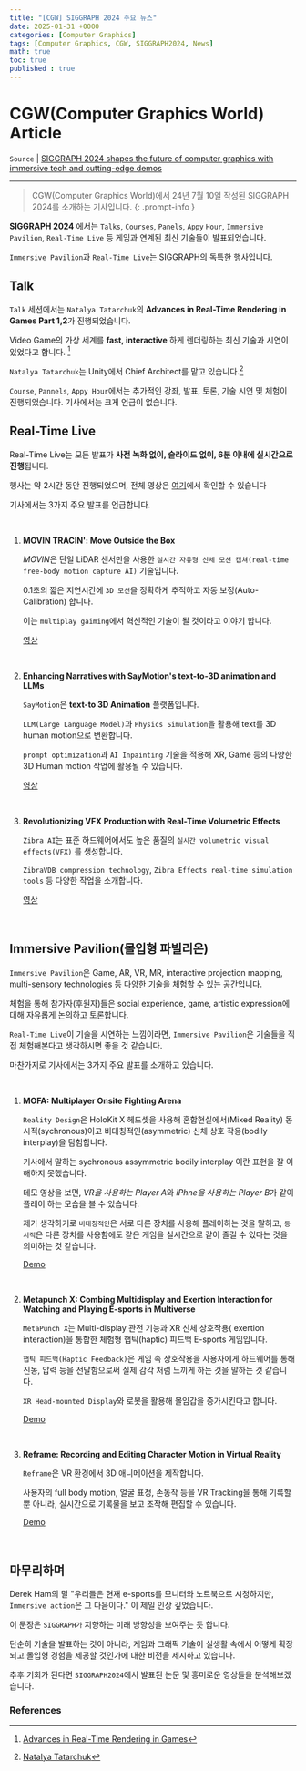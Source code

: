 ```yaml
---
title: "[CGW] SIGGRAPH 2024 주요 뉴스"
date: 2025-01-31 +0000
categories: [Computer Graphics]
tags: [Computer Graphics, CGW, SIGGRAPH2024, News]
math: true
toc: true
published : true
---
```


# CGW(Computer Graphics World) Article 

`Source` 
| [SIGGRAPH 2024 shapes the future of computer graphics with immersive tech and cutting-edge demos](https://www.cgw.com/Press-Center/Siggraph/2024/SIGGRAPH-2024-shapes-the-future-of-computer-grap.aspx)

---

> CGW(Computer Graphics World)에서 24년 7월 10일 작성된 SIGGRAPH 2024를 소개하는 기사입니다.
{: .prompt-info }

**SIGGRAPH 2024** 에서는 `Talks`, `Courses`, `Panels`, `Appy` `Hour`, `Immersive Pavilion`, `Real-Time Live` 등 게임과 연계된 최신 기술들이 발표되었습니다.

`Immersive Pavilion`과 `Real-Time Live`는 SIGGRAPH의 독특한 행사입니다.

## **Talk**

`Talk` 세션에서는 `Natalya Tatarchuk`의 **Advances in Real-Time Rendering in Games Part 1,2**가 진행되었습니다.

Video Game의 가상 세계를 **fast, interactive** 하게 렌더링하는 최신 기술과 시연이 있었다고 합니다. [^ref1]

`Natalya Tatarchuk`는 Unity에서 Chief Architect를 맡고 있습니다.[^ref2]

`Course`, `Pannels`, `Appy Hour`에서는 추가적인 강좌, 발표, 토론, 기술 시연 및 체험이 진행되었습니다. 기사에서는 크게 언급이 없습니다.

## **Real-Time Live**

Real-Time Live는 모든 발표가 **사전 녹화 없이, 슬라이드 없이, 6분 이내에 실시간으로 진행**됩니다. 

행사는 약 2시간 동안 진행되었으며, 전체 영상은 [여기](https://www.youtube.com/watch?v=Gm1B5DT8kE0)에서 확인할 수 있습니다

기사에서는 3가지 주요 발표를 언급합니다.

<br>

1. **MOVIN TRACIN': Move Outside the Box**

    *MOVIN*은 단일 LiDAR 센서만을 사용한 `실시간 자유형 신체 모션 캡쳐(real-time free-body motion capture AI)` 기술입니다. 

    0.1초의 짧은 지연시간에 `3D 모션`을 정확하게 추적하고 자동 보정(Auto-Calibration) 합니다.

    이는 `multiplay gaiming`에서 혁신적인 기술이 될 것이라고 이야기 합니다.

    [영상](https://www.youtube.com/watch?v=C0o8Hz4FFTk)
    
    <br>

2. **Enhancing Narratives with SayMotion's text-to-3D animation and LLMs**

    `SayMotion`은 **text-to 3D Animation** 플랫폼입니다.

    `LLM(Large Language Model)`과 `Physics Simulation`을 활용해 text를 3D human motion으로 변환합니다.

   `prompt optimization`과 `AI Inpainting` 기술을 적용해 XR, Game 등의 다양한 3D Human motion 작업에 활용될 수 있습니다.

    [영상](https://www.youtube.com/watch?v=-XQ_AinQYng)

    <br>

3. **Revolutionizing VFX Production with Real-Time Volumetric Effects**

    `Zibra AI`는 표준 하드웨어에서도 높은 품질의 `실시간 volumetric visual effects(VFX)` 를 생성합니다.

    `ZibraVDB compression technology`, `Zibra Effects real-time simulation tools` 등 다양한 작업을 소개합니다.

    [영상](https://www.youtube.com/watch?v=c8FQ_jidNH0)

    <br>

## **Immersive Pavilion(몰입형 파빌리온)**

`Immersive Pavilion`은 Game, AR, VR, MR, interactive projection mapping, multi-sensory technologies 등 다양한 기술을 체험할 수 있는 공간입니다.

체험을 통해 참가자(후원자)들은 social experience, game, artistic expression에 대해 자유롭게 논의하고 토론합니다.

`Real-Time Live`이 기술을 시연하는 느낌이라면, `Immersive Pavilion`은 기술들을 직접 체험해본다고 생각하시면 좋을 것 같습니다.

마찬가지로 기사에서는 3가지 주요 발표를 소개하고 있습니다.

<br>

1. **MOFA: Multiplayer Onsite Fighting Arena**
    
    `Reality Design`은 HoloKit X 헤드셋을 사용해 혼합현실에서(Mixed Reality) 동시적(sychronous)이고 비대칭적인(asymmetric) 신체 상호 작용(bodily interplay)을 탐험합니다. 

    기사에서 말하는 sychronous assymmetric bodily interplay 이란 표현을 잘 이해하지 못했습니다. 

    데모 영상을 보면, *VR을 사용하는 Player A*와 *iPhne을 사용하는 Player B*가 같이 플레이 하는 모습을 볼 수 있습니다.

    제가 생각하기로 `비대칭적인`은 서로 다른 장치를 사용해 플레이하는 것을 말하고, `동시적`은 다른 장치를 사용함에도 같은 게임을 실시간으로 같이 즐길 수 있다는 것을 의미하는 것 같습니다.

    [Demo](https://mofa.ar/)

    <br>

2. **Metapunch X: Combing Multidisplay and Exertion Interaction for Watching and Playing E-sports in Multiverse**

    `MetaPunch X`는 Multi-display 관전 기능과 XR 신체 상호작용( exertion interaction)을 통합한 체험형 햅틱(haptic) 피드백 E-sports 게임입니다.

    `햅틱 피드백(Haptic Feedback)`은 게임 속 상호작용을 사용자에게 하드웨어를 통해 진동, 압력 등을 전달함으로써 실제 감각 처럼 느끼게 하는 것을 말하는 것 같습니다.

    `XR Head-mounted Display`와 로봇을 활용해 몰임갑을 증가시킨다고 합니다.

    [Demo](https://www.youtube.com/watch?v=pfZ-DYSB5hw)

    <br>

3. **Reframe: Recording and Editing Character Motion in Virtual Reality**

    `Reframe`은 VR 환경에서 3D 애니메이션을 제작합니다.

    사용자의 full body motion, 얼굴 표정, 손동작 등을 VR Tracking을 통해 기록할 뿐 아니라, 실시간으로 기록물을 보고 조작해 편집할 수 있습니다. 

    [Demo](https://www.youtube.com/watch?v=FPCALjiO2HQ)

    <br>

## **마무리하며**

Derek Ham의 말 "우리들은 현재 e-sports를 모니터와 노트북으로 시청하지만, `Immersive action`은 그 다음이다." 이 제일 인상 깊었습니다.

이 문장은 `SIGGRAPH가` 지향하는 미래 방향성을 보여주는 듯 합니다. 

단순히 기술을 발표하는 것이 아니라, 게임과 그래픽 기술이 실생활 속에서 어떻게 확장되고 몰입형 경험을 제공할 것인가에 대한 비전을 제시하고 있습니다.

추후 기회가 된다면 `SIGGRAPH2024`에서 발표된 논문 및 흥미로운 영상들을 분석해보겠습니다.

### **References**

[^ref1]: [Advances in Real-Time Rendering in Games](https://advances.realtimerendering.com/)

[^ref2]: [Natalya Tatarchuk](https://cesium.com/guests/natalya-tatarchuk/)